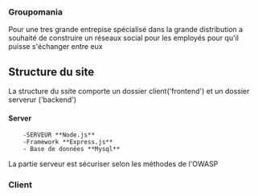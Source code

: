 ### Groupomania
Pour une tres grande entrepise spécialisé dans la grande distribution a souhaité de construire un réseaux social pour les employés pour qu'il puisse s'échanger entre eux
## Structure du site 
La structure du ssite comporte un dossier client('frontend') et un dossier serverur ('backend')

#### Server
        -SERVEUR **Node.js**
        -Framework **Express.js**
        - Base de données **Mysql**
La partie serveur est sécuriser selon les méthodes de l'OWASP
### Client

